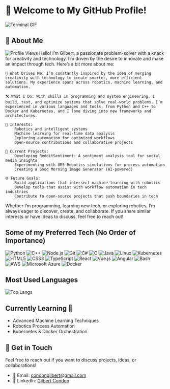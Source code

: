 # 👋 Welcome to My GitHub Profile!

![Terminal GIF](https://miro.medium.com/v2/resize:fit:640/format:webp/0*KB_3YZVk5clUiUDO.gif)

## 🚀 About Me
![Profile Views](https://komarev.com/ghpvc/?username=condongilbert&style=flat-square)
Hello! I’m Gilbert, a passionate problem-solver with a knack for creativity and technology. I’m driven by the desire to innovate and make an impact through tech. Here’s a bit more about me:

    🌟 What Drives Me: I’m constantly inspired by the idea of merging creativity with technology to create smarter, more efficient solutions. My experience spans across robotics, machine learning, and automation.

    🛠 What I Do: With skills in programming and system engineering, I build, test, and optimize systems that solve real-world problems. I’m experienced in various languages and tools, from Python and C++ to Docker and Kubernetes, and I love diving into new frameworks and architectures.

    🤖 Interests:
        Robotics and intelligent systems
        Machine learning for real-time data analysis
        Exploring automation for optimized workflows
        Open-source contributions and collaborative projects

    🌱 Current Projects:
        Developing RedditSentiment: A sentiment analysis tool for social media insights
        Experimenting with UR5 Robotics simulations for process automation
        Creating a Good Morning Image Generator (AI-powered)

    🌐 Future Goals:
        Build applications that intersect machine learning with robotics
        Develop tools that assist with workflow automation in tech industries
        Contribute to open-source projects that push boundaries in tech

Whether I’m programming, learning new tech, or exploring robotics, I’m always eager to discover, create, and collaborate. If you share similar interests or have ideas to discuss, feel free to reach out!

## Some of my Preferred Tech (No Order of Importance)

![Python](https://img.shields.io/badge/Python-3776AB?style=flat-square&logo=python&logoColor=ffffff)
![C++](https://img.shields.io/badge/C++-00599C?style=flat-square&logo=c%2B%2B&logoColor=ffffff)
![Node.js](https://img.shields.io/badge/-Node.js-339933?style=flat-square&logo=node.js&logoColor=white)
![Git](https://img.shields.io/badge/Git-F05032?style=flat-square&logo=git&logoColor=ffffff)
![C#](https://img.shields.io/badge/-C%23-239120?style=flat-square&logo=C-Sharp&logoColor=white)
![C](https://img.shields.io/badge/-C-A8B9CC?style=flat-square&logo=C&logoColor=white)
![Java](https://img.shields.io/badge/-Java-007396?style=flat-square&logo=Java&logoColor=white)
![Linux](https://img.shields.io/badge/-Linux-FCC624?style=for-the-badge&logo=linux&logoColor=black)
![Kubernetes](https://img.shields.io/badge/-Kubernetes-326CE5?style=flat-square&logo=Kubernetes&logoColor=white)
![HTML5](https://img.shields.io/badge/-HTML5-E34F26?style=flat-square&logo=html5&logoColor=white)
![CSS3](https://img.shields.io/badge/-CSS3-1572B6?style=flat-square&logo=css3)
![TypeScript](https://img.shields.io/badge/-TypeScript-007ACC?style=flat-square&logo=typescript&logoColor=white)
![React](https://img.shields.io/badge/-React-61DAFB?style=flat-square&logo=react&logoColor=black)
![Vue.js](https://img.shields.io/badge/-Vue.js-4FC08D?style=flat-square&logo=vue.js&logoColor=white)
![Angular](https://img.shields.io/badge/-Angular-DD0031?style=flat-square&logo=angular&logoColor=white)
![Bash](https://img.shields.io/badge/Bash-4EAA25?style=flat-square&logo=gnu-bash&logoColor=ffffff)
![AWS](https://img.shields.io/badge/-AWS-232F3E?style=flat-square&logo=amazon-aws&logoColor=white)
![Microsoft Azure](https://img.shields.io/badge/-Azure-0078D4?style=flat-square&logo=microsoft-azure&logoColor=white)
![Docker](https://img.shields.io/badge/Docker-2496ED?style=flat-square&logo=docker&logoColor=ffffff)

## Most Used Languages
![Top Langs](https://github-readme-stats.vercel.app/api/top-langs/?username=condongilbert&layout=compact)

## Currently Learning 📖
- Advanced Machine Learning Techniques
- Robotics Process Automation
- Kubernetes & Docker Orchestration

## 💬 Get in Touch

Feel free to reach out if you want to discuss projects, ideas, or collaborations!
- 📧 Email: [condongilbert@gmail.com](mailto:condonGilbert@gmail.com)
- 💼 LinkedIn: [Gilbert Condon](https://linkedin.com/in/gilbert-condon)



